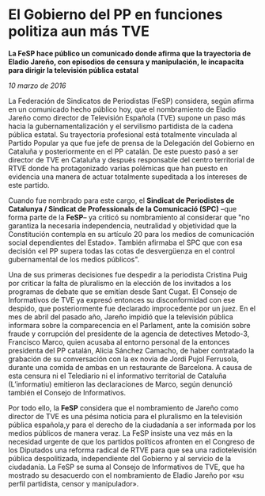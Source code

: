 # El Gobierno del PP en funciones politiza aun más TVE

**La FeSP hace público un comunicado donde afirma que la trayectoria de Eladio Jareño, con episodios de censura y manipulación, le incapacita para dirigir la televisión pública estatal**

*10 marzo de 2016*

La Federación de Sindicatos de Periodistas (FeSP) considera, según afirma en un comunicado hecho público hoy, que el nombramiento de Eladio Jareño como director de Televisión Española (TVE) supone un paso más hacia la gubernamentalización y el servilismo partidista de la cadena pública estatal. Su trayectoria profesional está totalmente vinculada al Partido Popular ya que fue jefe de prensa de la Delegación del Gobierno en Cataluña y posteriormente en el PP catalán. De este puesto pasó a ser  director de TVE en Cataluña y después responsable del centro territorial de RTVE donde ha protagonizado varias polémicas que han puesto en evidencia una manera de actuar totalmente supeditada a los intereses de este partido.

Cuando fue nombrado para este cargo, el **Sindicat de Periodistes de Catalunya / Sindicat de Professionals de la Comunicació (SPC)** –que forma parte de la **FeSP**– ya criticó su nombramiento al considerar que "no garantiza la necesaria independencia, neutralidad y objetividad que la Constitución contempla en su artículo 20 para los medios de comunicación social dependientes del Estado». También afirmaba el SPC que con esa decisión «el PP supera todas las cotas de desvergüenza en el control gubernamental de los medios públicos".

Una de sus primeras decisiones fue despedir a la periodista Cristina Puig por criticar la falta de pluralismo en la elección de los invitados a los programas de debate que se emitían desde Sant Cugat. El Consejo de Informativos de TVE ya expresó entonces su disconformidad con ese despido, que posteriormente fue declarado improcedente por un juez. En el mes de abril del pasado año, Jareño impidió que la televisión pública informara sobre la comparecencia en el Parlament, ante la comisión sobre fraude y corrupción del presidente de la agencia de detectives Metodo-3, Francisco Marco, quien acusaba al entorno personal de la entonces presidenta del PP catalán, Alicia Sánchez Camacho, de haber contratado la grabación de su conversación con la ex novia de Jordi Pujol Ferrusola, durante una comida de ambas en un restaurante de Barcelona. A causa de esta censura ni el Telediario ni el informativo territorial de Cataluña (L’informatiu) emitieron las declaraciones de Marco, según denunció también el Consejo de Informativos.

Por todo ello, la **FeSP** considera que el nombramiento de Jareño como director de TVE es una pésima noticia para el pluralismo en la televisión pública española,y para el derecho de la ciudadanía a ser informada por los medios públicos de manera veraz. La FeSP insiste una vez más en la necesidad urgente de que los partidos políticos afronten en el Congreso de los Diputados una reforma radical de RTVE para que sea una radiotelevisión pública despolitizada, independiente del Gobierno y al servicio de la ciudadanía. La FeSP se suma al Consejo de Informativos de TVE, que ha mostrado su desacuerdo con el nombramiento de Eladio Jareño por «su perfil partidista, censor y manipulador».
